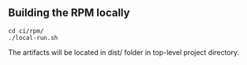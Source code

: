 ## Building the RPM locally

```shell script
cd ci/rpm/
./local-run.sh
```

The artifacts will be located in dist/ folder in top-level project directory.
